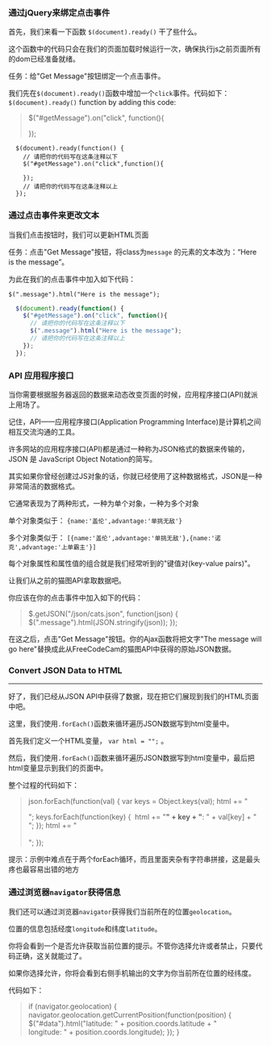 ### 通过jQuery来绑定点击事件

首先，我们来看一下函数 `$(document).ready()` 干了些什么。

这个函数中的代码只会在我们的页面加载时候运行一次，确保执行js之前页面所有的dom已经准备就绪。

任务：给"Get Message"按钮绑定一个点击事件。

我们先在`$(document).ready()`函数中增加一个`click`事件。代码如下：`$(document).ready()` function by adding this code:

> $("#getMessage").on("click", function(){
>
> });

```<script>
  $(document).ready(function() {
    // 请把你的代码写在这条注释以下
    $("#getMessage").on("click",function(){
      
    });
    // 请把你的代码写在这条注释以上
  });
```

### 通过点击事件来更改文本

当我们点击按钮时，我们可以更新HTML页面

任务：点击"Get Message"按钮，将class为`message` 的元素的文本改为：“Here is the message”。

为此在我们的点击事件中加入如下代码：

```
$(".message").html("Here is the message");
```

```javascript
  $(document).ready(function() {
    $("#getMessage").on("click", function(){
      // 请把你的代码写在这条注释以下
      $(".message").html("Here is the message");
      // 请把你的代码写在这条注释以上
    });
  });
```

###  API 应用程序接口

当你需要根据服务器返回的数据来动态改变页面的时候，应用程序接口(API)就派上用场了。

记住，API——应用程序接口(Application Programming Interface)是计算机之间相互交流沟通的工具。

许多网站的应用程序接口(API)都是通过一种称为JSON格式的数据来传输的，JSON 是 JavaScript Object Notation的简写。

其实如果你曾经创建过JS对象的话，你就已经使用了这种数据格式，JSON是一种非常简洁的数据格式。

它通常表现为了两种形式，一种为单个对象，一种为多个对象

单个对象类似于：
`{name:'盖伦',advantage:'单挑无敌'}`

多个对象类似于：
`[{name:'盖伦',advantage:'单挑无敌'},{name:'诺克',advantage:'上单霸主'}]`

每个对象属性和属性值的组合就是我们经常听到的"键值对(key-value pairs)"。

让我们从之前的猫图API拿取数据吧。

你应该在你的点击事件中加入如下的代码：

> $.getJSON("/json/cats.json", function(json) {
>   $(".message").html(JSON.stringify(json));
> });

在这之后，点击"Get Message"按钮。你的Ajax函数将把文字"The message will go here"替换成此从FreeCodeCam的猫图API中获得的原始JSON数据。

### Convert JSON Data to HTML

------

好了，我们已经从JSON API中获得了数据，现在把它们展现到我们的HTML页面中吧。

这里，我们使用`.forEach()`函数来循环遍历JSON数据写到html变量中。

首先我们定义一个HTML变量，
`var html = "";` 。

然后，我们使用`.forEach()`函数来循环遍历JSON数据写到html变量中，最后把html变量显示到我们的页面中。

整个过程的代码如下：

> json.forEach(function(val) {
>   var keys = Object.keys(val);
>   html += "<div class = 'cat'>";
>   keys.forEach(function(key) {
> ​    html += "<b>" + key + "</b>: " + val[key] + "<br>";
>   });
>   html += "</div><br>";
> });

提示：示例中难点在于两个forEach循环，而且里面夹杂有字符串拼接，这是最头疼也最容易出错的地方

### 通过浏览器`navigator`获得信息

我们还可以通过浏览器`navigator`获得我们当前所在的位置`geolocation`。

位置的信息包括经度`longitude`和纬度`latitude`。

你将会看到一个是否允许获取当前位置的提示。不管你选择允许或者禁止，只要代码正确，这关就能过了。

如果你选择允许，你将会看到右侧手机输出的文字为你当前所在位置的经纬度。

代码如下：

> if (navigator.geolocation) {
>   navigator.geolocation.getCurrentPosition(function(position) {
> ​    $("#data").html("latitude: " + position.coords.latitude + "<br>longitude: " + position.coords.longitude);
>   });
> }